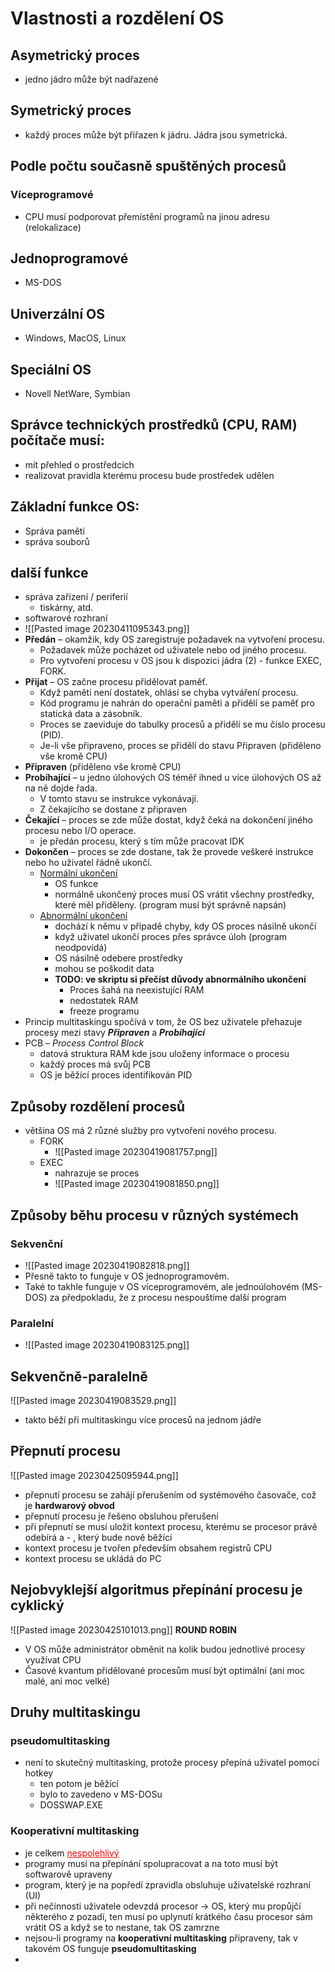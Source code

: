# Vlastnosti a rozdělení OS
## Asymetrický proces
- jedno jádro může být nadřazené
## Symetrický proces
- každý proces může být přiřazen k jádru. Jádra jsou symetrická.
## Podle počtu současně spuštěných procesů
### Víceprogramové
- CPU musí podporovat přemístění programů na jinou adresu (relokalizace)
## Jednoprogramové
- MS-DOS

## Univerzální OS
- Windows, MacOS, Linux
## Speciální OS
- Novell NetWare, Symbian
## Správce technických prostředků (CPU, RAM) počítače musí:
- mít přehled o prostředcích
- realizovat pravidla kterému procesu bude prostředek udělen
## Základní funkce OS:
- Správa paměti
- správa souborů
## další funkce
- správa zařízení / periferií
	- tiskárny, atd.
- softwarové rozhraní
- ![[Pasted image 20230411095343.png]]
- **Předán** – okamžik, kdy OS zaregistruje požadavek na vytvoření procesu.
	- Požadavek může pocházet od uživatele nebo od jiného procesu. 
	- Pro vytvoření procesu v OS jsou k dispozici jádra (2) - funkce EXEC, FORK.
- **Přijat** – OS začne procesu přidělovat paměť.
	- Když paměti není dostatek, ohlásí se chyba vytváření procesu. 
	- Kód programu je nahrán do operační paměti a přidělí se paměť pro statická data a zásobník.
	- Proces se zaeviduje do tabulky procesů a přidělí se mu číslo procesu (PID).
	- Je-li vše připraveno, proces se přidělí do stavu Připraven (přiděleno vše kromě CPU)
- **Připraven** (přiděleno vše kromě CPU)
- **Probíhající** – u jedno úlohových OS téměř ihned u více úlohových OS až na ně dojde řada.
	- V tomto stavu se instrukce vykonávají.
	- Z čekajícího se dostane z připraven
- **Čekající** – proces se zde může dostat, když čeká na dokončení jiného procesu nebo I/O operace.
	- je předán procesu, který s tím může pracovat IDK
- **Dokončen** – proces se zde dostane, tak že provede veškeré instrukce nebo ho uživatel řádně ukončí.
	- <u>Normální ukončení</u>
		- OS funkce
		- normálně ukončený proces musí OS vrátit všechny prostředky, které měl přiděleny. (program musí být správně napsán)
	- <u>Abnormální ukončení</u>
		- dochází k němu v případě chyby, kdy OS proces násilně ukončí
		- když uživatel ukončí proces přes správce úloh (program neodpovídá)
		- OS násilně odebere prostředky
		- mohou se poškodit data
		- **TODO: ve skriptu si přečíst důvody abnormálního ukončení**
			- Proces šahá na neexistující RAM
			- nedostatek RAM
			- freeze programu
- Princip multitaskingu spočívá v tom, že OS bez uživatele přehazuje procesy mezi stavy ***Připraven*** a ***Probíhající***
- PCB – *Process Control Block*
	- datová struktura RAM kde jsou uloženy informace o procesu
	- každý proces má svůj PCB
	- OS je běžící proces identifikován PID
## Způsoby rozdělení procesů
- většina OS má 2 různé služby pro vytvoření nového procesu.
	- FORK
		- ![[Pasted image 20230419081757.png]]
	- EXEC
		- nahrazuje se proces
		- ![[Pasted image 20230419081850.png]]
## Způsoby běhu procesu v různých systémech
### Sekvenční
- ![[Pasted image 20230419082818.png]]
- Přesně takto to funguje v OS jednoprogramovém.
- Také to takhle funguje v OS víceprogramovém, ale jednoúlohovém (MS-DOS) za předpokladu, že z procesu nespouštíme další program
### Paralelní
- ![[Pasted image 20230419083125.png]]
## Sekvenčně-paralelně
![[Pasted image 20230419083529.png]]
- takto běží při multitaskingu více procesů na jednom jádře
## Přepnutí procesu
![[Pasted image 20230425095944.png]]
- přepnutí procesu se zahájí přerušením od systémového časovače, což je __hardwarový obvod__
- přepnutí procesu je řešeno obsluhou přerušení
- při přepnutí se musí uložit kontext procesu, kterému se procesor právě odebírá a - , který bude nově běžící
- kontext procesu je tvořen především obsahem registrů CPU
- kontext procesu se ukládá do PC
## Nejobvyklejší algoritmus přepínání procesu je cyklický
 ![[Pasted image 20230425101013.png]]
 __ROUND ROBIN__
 - V OS může administrátor obměnit na kolik budou jednotlivé procesy využívat CPU
 - Časové kvantum přidělované procesům musí být optimální (ani moc malé, ani moc velké)
## Druhy multitaskingu
### pseudomultitasking
- není to skutečný multitasking, protože procesy přepíná uživatel pomocí hotkey  
	- ten potom je běžící
	- bylo to zavedeno v MS-DOSu
	- DOSSWAP.EXE
### Kooperativní multitasking
- je celkem <span style="color: red; text-decoration: underline">nespolehlivý</span>
- programy musí na přepínání spolupracovat a na toto musí být softwarově upraveny
- program, který je na popředí zpravidla obsluhuje uživatelské rozhraní (UI)
- při nečinnosti uživatele odevzdá procesor -> OS, který mu propůjčí některého z pozadí, ten musí po uplynutí krátkého času procesor sám vrátit OS a když se to nestane, tak OS zamrzne
- nejsou-li programy na __kooperativní multitasking__ připraveny, tak v takovém OS funguje __pseudomultitasking__
-